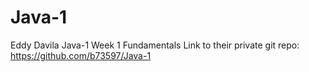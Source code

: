 Java-1
======
Eddy Davila
Java-1
Week 1 Fundamentals
Link to their private git repo: https://github.com/b73597/Java-1
